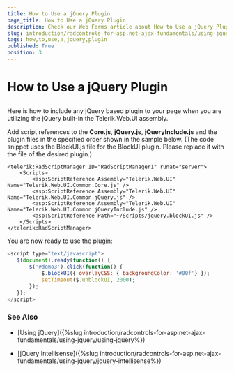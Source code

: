 ```yaml
---
title: How to Use a jQuery Plugin
page_title: How to Use a jQuery Plugin
description: Check our Web Forms article about How to Use a jQuery Plugin.
slug: introduction/radcontrols-for-asp.net-ajax-fundamentals/using-jquery/how-to-use-a-jquery-plugin
tags: how,to,use,a,jquery,plugin
published: True
position: 3
---
```


# How to Use a jQuery Plugin



## 

Here is how to include any jQuery based plugin to your page when you are utilizing the jQuery built-in the Telerik.Web.UI assembly.

Add script references to the **Core.js**, **jQuery.js**,	**jQueryInclude.js** and the plugin files in the specified order shown in the sample below. (The code snippet uses the BlockUI.js file for the BlockUI plugin. Please replace it with the file of the desired plugin.)

````ASP.NET
<telerik:RadScriptManager ID="RadScriptManager1" runat="server">
    <Scripts>
        <asp:ScriptReference Assembly="Telerik.Web.UI" Name="Telerik.Web.UI.Common.Core.js" />
        <asp:ScriptReference Assembly="Telerik.Web.UI" Name="Telerik.Web.UI.Common.jQuery.js" />
        <asp:ScriptReference Assembly="Telerik.Web.UI" Name="Telerik.Web.UI.Common.jQueryInclude.js" />
        <asp:ScriptReference Path="~/Scripts/jquery.blockUI.js" />
    </Scripts>
</telerik:RadScriptManager>
````



You are now ready to use the plugin:

````JavaScript
<script type="text/javascript">
   $(document).ready(function() {
       $('#demo3').click(function() {
           $.blockUI({ overlayCSS: { backgroundColor: '#00f'} });
           setTimeout($.unblockUI, 2000);
       });
   });
</script> 
````


### See Also

 * [Using jQuery]({%slug introduction/radcontrols-for-asp.net-ajax-fundamentals/using-jquery/using-jquery%})

 * [jQuery Intellisense]({%slug introduction/radcontrols-for-asp.net-ajax-fundamentals/using-jquery/jquery-intellisense%})
